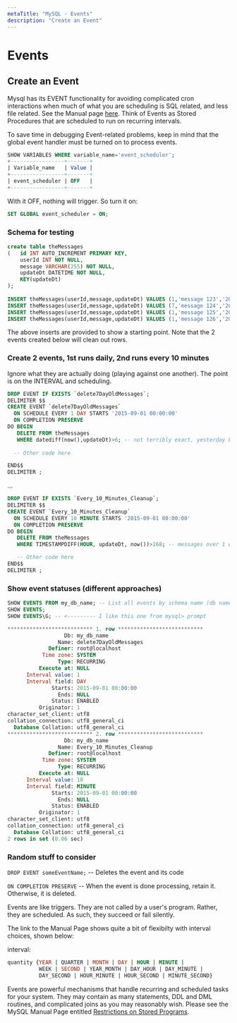 ```yaml
---
metaTitle: "MySQL - Events"
description: "Create an Event"
---
```


# Events



## Create an Event


Mysql has its EVENT functionality for avoiding complicated cron interactions when much of what you are scheduling is SQL related, and less file related. See the Manual page [here](https://dev.mysql.com/doc/refman/5.7/en/create-event.html). Think of Events as Stored Procedures that are scheduled to run on recurring intervals.

To save time in debugging Event-related problems, keep in mind that the global event handler must be turned on to process events.

```sql
SHOW VARIABLES WHERE variable_name='event_scheduler';
+-----------------+-------+
| Variable_name   | Value |
+-----------------+-------+
| event_scheduler | OFF   |
+-----------------+-------+

```

With it OFF, nothing will trigger. So turn it on:

```sql
SET GLOBAL event_scheduler = ON;

```

### Schema for testing

```sql
create table theMessages
(   id INT AUTO_INCREMENT PRIMARY KEY,
    userId INT NOT NULL,
    message VARCHAR(255) NOT NULL,
    updateDt DATETIME NOT NULL,
    KEY(updateDt)
);
 
INSERT theMessages(userId,message,updateDt) VALUES (1,'message 123','2015-08-24 11:10:09');
INSERT theMessages(userId,message,updateDt) VALUES (7,'message 124','2015-08-29');
INSERT theMessages(userId,message,updateDt) VALUES (1,'message 125','2015-09-03 12:00:00');
INSERT theMessages(userId,message,updateDt) VALUES (1,'message 126','2015-09-03 14:00:00');

```

The above inserts are provided to show a starting point. Note that the 2 events created below will clean out rows.

### Create 2 events, 1st runs daily, 2nd runs every 10 minutes

Ignore what they are actually doing (playing against one another). The point is on the INTERVAL and scheduling.

```sql
DROP EVENT IF EXISTS `delete7DayOldMessages`;
DELIMITER $$
CREATE EVENT `delete7DayOldMessages`
  ON SCHEDULE EVERY 1 DAY STARTS '2015-09-01 00:00:00'
  ON COMPLETION PRESERVE
DO BEGIN
   DELETE FROM theMessages 
   WHERE datediff(now(),updateDt)>6; -- not terribly exact, yesterday but <24hrs is still 1 day
   
  -- Other code here

END$$
DELIMITER ;

```

...

```sql
DROP EVENT IF EXISTS `Every_10_Minutes_Cleanup`;
DELIMITER $$
CREATE EVENT `Every_10_Minutes_Cleanup`
  ON SCHEDULE EVERY 10 MINUTE STARTS '2015-09-01 00:00:00'
  ON COMPLETION PRESERVE
DO BEGIN
   DELETE FROM theMessages 
   WHERE TIMESTAMPDIFF(HOUR, updateDt, now())>168; -- messages over 1 week old (168 hours)

   -- Other code here
END$$
DELIMITER ;

```

### Show event statuses (different approaches)

```sql
SHOW EVENTS FROM my_db_name; -- List all events by schema name (db name)
SHOW EVENTS; 
SHOW EVENTS\G; -- <--------- I like this one from mysql> prompt

*************************** 1. row ***************************
                  Db: my_db_name
                Name: delete7DayOldMessages
             Definer: root@localhost
           Time zone: SYSTEM
                Type: RECURRING
          Execute at: NULL
      Interval value: 1
      Interval field: DAY
              Starts: 2015-09-01 00:00:00
                Ends: NULL
              Status: ENABLED
          Originator: 1
character_set_client: utf8
collation_connection: utf8_general_ci
  Database Collation: utf8_general_ci
*************************** 2. row ***************************
                  Db: my_db_name
                Name: Every_10_Minutes_Cleanup
             Definer: root@localhost
           Time zone: SYSTEM
                Type: RECURRING
          Execute at: NULL
      Interval value: 10
      Interval field: MINUTE
              Starts: 2015-09-01 00:00:00
                Ends: NULL
              Status: ENABLED
          Originator: 1
character_set_client: utf8
collation_connection: utf8_general_ci
  Database Collation: utf8_general_ci
2 rows in set (0.06 sec)

```

### Random stuff to consider

`DROP EVENT someEventName;` -- Deletes the event and its code

`ON COMPLETION PRESERVE` -- When the event is done processing, retain it. Otherwise, it is deleted.

Events are like triggers. They are not called by a user's program. Rather, they are scheduled. As such, they succeed or fail silently.

The link to the Manual Page shows quite a bit of flexibilty with interval choices, shown below:

> 
interval:

```sql
quantity {YEAR | QUARTER | MONTH | DAY | HOUR | MINUTE |
          WEEK | SECOND | YEAR_MONTH | DAY_HOUR | DAY_MINUTE |
          DAY_SECOND | HOUR_MINUTE | HOUR_SECOND | MINUTE_SECOND}

```




Events are powerful mechanisms that handle recurring and scheduled tasks for your system. They may contain as many statements, DDL and DML routines, and complicated joins as you may reasonably wish. Please see the MySQL Manual Page entitled [Restrictions on Stored Programs](http://dev.mysql.com/doc/refman/5.7/en/stored-program-restrictions.html).

